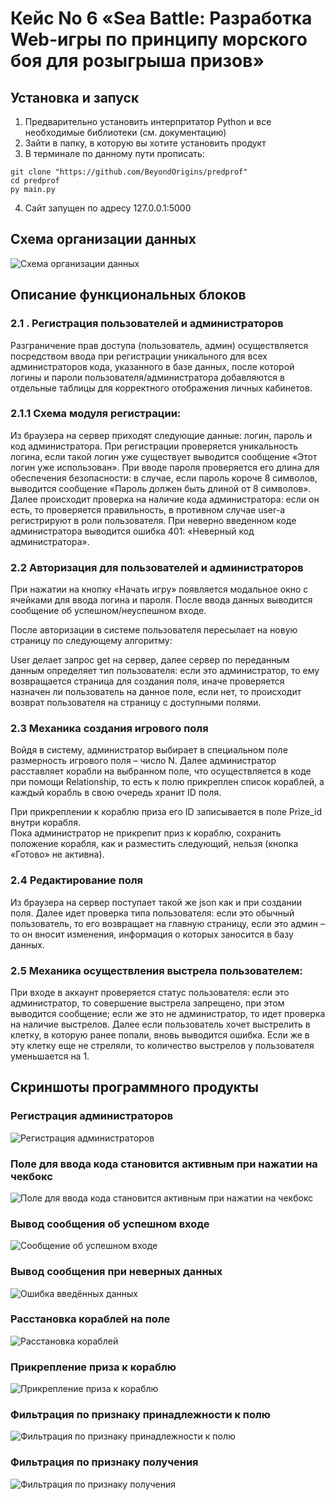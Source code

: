 # Кейс No 6 «Sea Battle: Разработка Web-игры по принципу морского боя для розыгрыша призов»

## Установка и запуск
1. Предварительно установить интерпритатор Python и все необходимые библиотеки (см. документацию)
2. Зайти в папку, в которую вы хотите установить продукт
3. В терминале по данному пути прописать:
``` batch
git clone "https://github.com/BeyondOrigins/predprof"
cd predprof
py main.py
```
4. Сайт запущен по адресу 127.0.0.1:5000
## Схема организации данных
![Схема организации данных](/images/db.jpg)

## Описание функциональных блоков

### 2.1	. Регистрация пользователей и администраторов
Разграничение прав доступа (пользователь, админ) осуществляется посредством ввода при регистрации уникального для всех администраторов кода, указанного в базе данных, после которой логины и пароли пользователя/администратора добавляются в отдельные таблицы для корректного отображения личных кабинетов.

### 2.1.1 Схема модуля регистрации:
Из браузера на сервер приходят следующие данные: логин, пароль и код администратора. При регистрации проверяется уникальность логина, если такой логин уже существует выводится сообщение «Этот логин уже использован». При вводе пароля проверяется его длина для обеспечения безопасности: в случае, если пароль короче 8 символов, выводится сообщение «Пароль должен быть длиной от 8 символов». Далее происходит проверка на наличие кода администратора: если он есть, то проверяется правильность, в противном случае user-a регистрируют в роли пользователя. При неверно введенном коде администратора выводится ошибка 401: «Неверный код администратора».

### 2.2	 Авторизация для пользователей и администраторов

При нажатии на кнопку «Начать игру» появляется модальное окно с ячейками для ввода логина и пароля. После ввода данных выводится сообщение об успешном/неуспешном входе.
 
После авторизации в системе пользователя пересылает на новую страницу по следующему алгоритму:

User делает запрос get на сервер, далее сервер по переданным данным определяет тип пользователя: если это администратор, то ему возвращается страница для создания поля, иначе проверяется назначен ли пользователь на данное поле, если нет, то происходит возврат пользователя на страницу с доступными полями.

### 2.3 Механика создания игрового поля
Войдя в систему, администратор выбирает в специальном поле размерность игрового поля – число N. Далее администратор расставляет корабли на выбранном поле, что осуществляется в коде при помощи Relationship, то есть к полю прикреплен список кораблей, а каждый корабль в свою очередь хранит ID поля.

При прикреплении к кораблю приза его ID записывается в поле Prize_id внутри корабля.  
Пока администратор не прикрепит приз к кораблю, сохранить положение корабля, как и разместить следующий, нельзя (кнопка «Готово» не активна).

### 2.4 Редактирование поля
Из браузера на сервер поступает такой же json как и при создании поля. Далее идет проверка типа пользователя: если это обычный пользователь, то его возвращает на главную страницу, если это админ – то он вносит изменения, информация о которых заносится в базу данных.

### 2.5 Механика осуществления выстрела пользователем:

При входе в аккаунт проверяется статус пользователя: если это администратор, то совершение выстрела запрещено, при этом выводится сообщение; если же это не администратор, то идет проверка на наличие выстрелов. Далее если пользователь хочет выстрелить в клетку, в которую ранее попали, вновь выводится ошибка. Если же в эту клетку еще не стреляли, то количество выстрелов у пользователя уменьшается на 1.

## Скриншоты программного продукты

### Регистрация администраторов
![Регистрация администраторов](/images/admin-logup.png)

### Поле для ввода кода становится активным при нажатии на чекбокс
![Поле для ввода кода становится активным при нажатии на чекбокс](/images/checkbox.png)

### Вывод сообщения об успешном входе
![Сообщение об успешном входе](/images/login-success.png)

### Вывод сообщения при неверных данных
![Ошибка введённых данных](/images/login-success.png)

### Расстановка кораблей на поле
![Расстановка кораблей](/images/ships.png)

### Прикрепление приза к кораблю
![Прикрепление приза к кораблю](/images/prizes.png)

### Фильтрация по признаку принадлежности к полю
![Фильтрация по признаку принадлежности к полю](/images/filter_field.jpg)

### Фильтрация по признаку получения
![Фильтрация по признаку получения](/images/filter_user.jpg)

